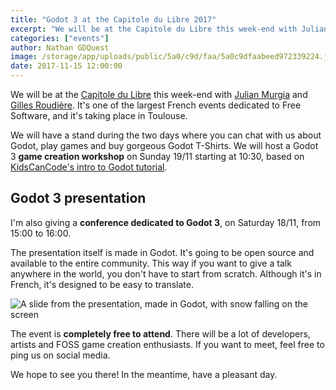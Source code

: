 ```yaml
---
title: "Godot 3 at the Capitole du Libre 2017"
excerpt: "We will be at the Capitole du Libre this week-end with Julian Murgia and Gilles Roudière. It's one of the largest French events dedicated to Free Software, and it's taking place in Toulouse. Come meet us if you're in the area!"
categories: ["events"]
author: Nathan GDQuest
image: /storage/app/uploads/public/5a0/c9d/faa/5a0c9dfaabeed972339224.jpg
date: 2017-11-15 12:00:00
---
```


We will be at the [Capitole du Libre](https://2017.capitoledulibre.org/) this week-end with [Julian Murgia](https://github.com/StraToN) and [Gilles Roudière](https://github.com/groud). It's one of the largest French events dedicated to Free Software, and it's taking place in Toulouse.

We will have a stand during the two days where you can chat with us about Godot, play games and buy gorgeous Godot T-Shirts. We will host a Godot 3 **game creation workshop** on Sunday 19/11 starting at 10:30, based on [KidsCanCode's intro to Godot tutorial](http://docs.godotengine.org/en/latest/learning/step_by_step/your_first_game.html).

## Godot 3 presentation

I'm also giving a **conference dedicated to Godot 3**, on Saturday 18/11, from 15:00 to 16:00.

The presentation itself is made in Godot. It's going to be open source and available to the entire community. This way if you want to give a talk anywhere in the world, you don't have to start from scratch. Although it's in French, it's designed to be easy to translate.

![A slide from the presentation, made in Godot, with snow falling on the screen](/storage/app/media/events/capitole-du-libre/2017/rpg-in-a-box.png)

The event is **completely free to attend**. There will be a lot of developers, artists and FOSS game creation enthusiasts. If you want to meet, feel free to ping us on social media.

We hope to see you there!
In the meantime, have a pleasant day.

